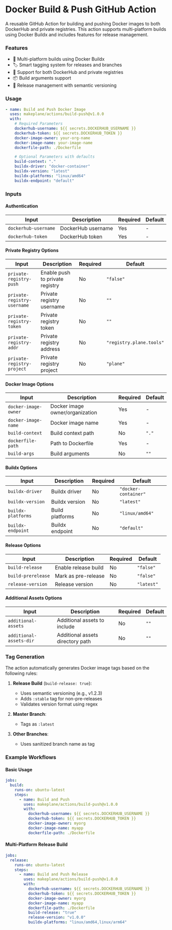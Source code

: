 # Docker Build & Push GitHub Action

A reusable GitHub Action for building and pushing Docker images to both DockerHub and private registries. This action supports multi-platform builds using Docker Buildx and includes features for release management.

### Features

- 🔄 Multi-platform builds using Docker Buildx
- 🏷️ Smart tagging system for releases and branches
- 🔐 Support for both DockerHub and private registries
- 📦 Build arguments support
- 🚀 Release management with semantic versioning

### Usage

```yaml
- name: Build and Push Docker Image
  uses: makeplane/actions/build-push@v1.0.0
  with:
    # Required Parameters
    dockerhub-username: ${{ secrets.DOCKERHUB_USERNAME }}
    dockerhub-token: ${{ secrets.DOCKERHUB_TOKEN }}
    docker-image-owner: your-org-name
    docker-image-name: your-image-name
    dockerfile-path: ./Dockerfile

    # Optional Parameters with defaults
    build-context: "."
    buildx-driver: "docker-container"
    buildx-version: "latest"
    buildx-platforms: "linux/amd64"
    buildx-endpoint: "default"
```

### Inputs

#### Authentication
| Input | Description | Required | Default |
|-------|-------------|----------|---------|
| `dockerhub-username` | DockerHub username | Yes | - |
| `dockerhub-token` | DockerHub token | Yes | - |

#### Private Registry Options
| Input | Description | Required | Default |
|-------|-------------|----------|---------|
| `private-registry-push` | Enable push to private registry | No | `"false"` |
| `private-registry-username` | Private registry username | No | `""` |
| `private-registry-token` | Private registry token | No | `""` |
| `private-registry-addr` | Private registry address | No | `"registry.plane.tools"` |
| `private-registry-project` | Private registry project | No | `"plane"` |

#### Docker Image Options
| Input | Description | Required | Default |
|-------|-------------|----------|---------|
| `docker-image-owner` | Docker image owner/organization | Yes | - |
| `docker-image-name` | Docker image name | Yes | - |
| `build-context` | Build context path | No | `"."` |
| `dockerfile-path` | Path to Dockerfile | Yes | - |
| `build-args` | Build arguments | No | `""` |

#### Buildx Options
| Input | Description | Required | Default |
|-------|-------------|----------|---------|
| `buildx-driver` | Buildx driver | No | `"docker-container"` |
| `buildx-version` | Buildx version | No | `"latest"` |
| `buildx-platforms` | Build platforms | No | `"linux/amd64"` |
| `buildx-endpoint` | Buildx endpoint | No | `"default"` |

#### Release Options
| Input | Description | Required | Default |
|-------|-------------|----------|---------|
| `build-release` | Enable release build | No | `"false"` |
| `build-prerelease` | Mark as pre-release | No | `"false"` |
| `release-version` | Release version | No | `"latest"` |

#### Additional Assets Options
| Input | Description | Required | Default |
|-------|-------------|----------|---------|
| `additional-assets` | Additional assets to include | No | `""` |
| `additional-assets-dir` | Additional assets directory path | No | `""` |


### Tag Generation

The action automatically generates Docker image tags based on the following rules:

1. **Release Build** (`build-release: true`):
   - Uses semantic versioning (e.g., v1.2.3)
   - Adds `:stable` tag for non-pre-releases
   - Validates version format using regex

2. **Master Branch**:
   - Tags as `:latest`

3. **Other Branches**:
   - Uses sanitized branch name as tag

### Example Workflows

#### Basic Usage
```yaml
jobs:
  build:
    runs-on: ubuntu-latest
    steps:
      - name: Build and Push
        uses: makeplane/actions/build-push@v1.0.0
        with:
          dockerhub-username: ${{ secrets.DOCKERHUB_USERNAME }}
          dockerhub-token: ${{ secrets.DOCKERHUB_TOKEN }}
          docker-image-owner: myorg
          docker-image-name: myapp
          dockerfile-path: ./Dockerfile
```

#### Multi-Platform Release Build
```yaml
jobs:
  release:
    runs-on: ubuntu-latest
    steps:
      - name: Build and Push Release
        uses: makeplane/actions/build-push@v1.0.0
        with:
          dockerhub-username: ${{ secrets.DOCKERHUB_USERNAME }}
          dockerhub-token: ${{ secrets.DOCKERHUB_TOKEN }}
          docker-image-owner: myorg
          docker-image-name: myapp
          dockerfile-path: ./Dockerfile
          build-release: "true"
          release-version: "v1.0.0"
          buildx-platforms: "linux/amd64,linux/arm64"
```
